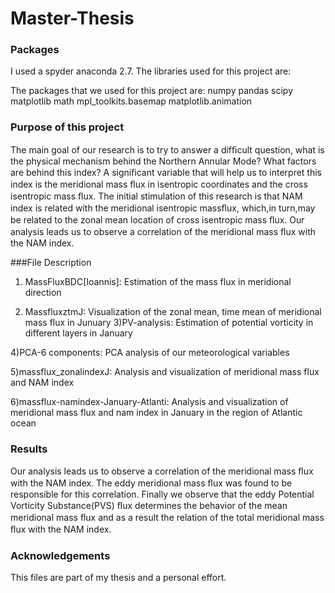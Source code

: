 # Master-Thesis

### Packages
I used  a spyder anaconda 2.7. The libraries used for this project are:

The packages that we used for this project are:
numpy
pandas
scipy
matplotlib
math
mpl_toolkits.basemap 
matplotlib.animation

### Purpose of this project

 The main goal of our research is to try to answer a difﬁcult question, what is the physical mechanism behind the 
 Northern Annular Mode? What factors are behind this index? A signiﬁcant variable that will help us 
 to interpret this index is the meridional mass ﬂux in isentropic coordinates and the cross isentropic mass ﬂux. 
 The initial stimulation of this research is that NAM index is related with the meridional isentropic massﬂux,
 which,in turn,may be related to the zonal mean location of cross isentropic mass ﬂux. 
 Our analysis leads us to observe a correlation of the meridional mass ﬂux with the NAM index.
 
 ###File Description
 
1) MassFluxBDC[Ioannis]: Estimation of the mass flux in meridional direction

2) MassfluxztmJ: Visualization of the zonal mean, time mean of meridional mass flux in Junuary
3)PV-analysis: Estimation of potential vorticity  in different layers in January

4)PCA-6 components: PCA analysis of our meteorological variables

5)massflux_zonalindexJ: Analysis and visualization of meridional mass flux and NAM index

6)massflux-namindex-January-Atlanti: Analysis and visualization of meridional mass flux and nam index  in January in the region of Atlantic ocean

 ### Results
 
   Our analysis leads us to observe a correlation of the meridional mass ﬂux with the NAM index. The eddy meridional 
mass ﬂux was found to be responsible for this correlation. Finally we observe that the eddy Potential Vorticity 
Substance(PVS) ﬂux determines  the behavior of the mean meridional mass ﬂux and as a result the relation of the total meridional 
mass ﬂux with the NAM index.

### Acknowledgements

This files are part of my thesis and a personal effort.
